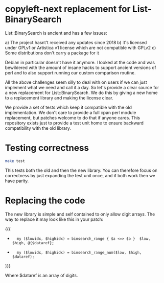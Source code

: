 copyleft-next replacement for List-BinarySearch
===============================================

List::BinarySearch is ancient and has a few issues:

  a) The project hasnt't received any updates since 2018
  b) It's licensed under GPLv1 or Artistica v1 license which are
     not compatible with GPLv2
  c) Some distributions don't carry a package for it

Debian in particular doesn't have it anymore. I looked at the code
and was bewildered with the amount of insane hacks to support ancient
versions of perl and to also support running our custom comparison
routine.

All the above challenges seem silly to deal with on users if we can
just implement what we need and call it a day. So let's provide a clear
source for a new replacement for List::BinarySearch. We do this by
giving a new home to a replacement library and making the license clear.

We provide a set of tests which keep it compatible with the old implementation.
We don't care to provide a full cpan perl module replacement, but patches
welcome to do that if anyone cares. This repository exists just to provide a
test unit home to ensure backward compatibility with the old library.

Testing correctness
===================

```bash
make test
```

This tests both the old and then the new library. You can therefore focus on
correctness by just expanding the test unit once, and if both work then we have
parity.

Replacing the code
==================

The new library is simple and self contained to only allow digit arrays.
The way to replace it may look like this in your patch:

{{{
-       my ($lowidx, $highidx) = binsearch_range { $a <=> $b }  $low, $high, @{$dataref};
+       my ($lowidx, $highidx) = binsearch_range_num($low, $high, $dataref);
}}}

Where $dataref is an array of digits.
